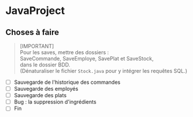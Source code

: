# JavaProject

## Choses à faire

> [IMPORTANT]  
> Pour les saves, mettre des dossiers :  
> SaveCommande, SaveEmploye, SavePlat et SaveStock,  
> dans le dossier BDD.  
> (Dénaturaliser le fichier `Stock.java` pour y intégrer les requêtes SQL.)

- [ ] Sauvegarde de l'historique des commandes
- [ ] Sauvegarde des employés
- [ ] Sauvegarde des plats
- [ ] Bug : la suppression d'ingrédients
- [ ] Fin
